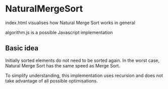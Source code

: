 # NaturalMergeSort

index.html visualises how Natural Merge Sort works in general

algorithm.js is a possible Javascript implementation

## Basic idea
Initially sorted elements do not need to be sorted again.
In the worst case, Natural Merge Sort has the same speed as Merge Sort.

To simplify understanding, this implementation uses recursion
and does not take advantage of all possible optimisations.
